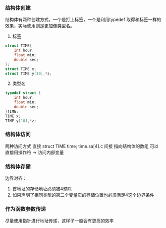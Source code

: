 ###  结构体创建
结构体有两种创建方式，一个是打上标签，一个是利用typedef 取得和标签一样的效果，实际使用则是更加像类型名。
1. 标签
```c
struct TIME{
	int hour;
	float min;
	double sec;
};
struct TIME x;
struct TIME y[10],*z;
```
2. 类型名
```c
typedef struct {
	int hour;
	float min;
	double sec;
}TIME;
TIME x;
TIME y[10],*z;
```
### 结构体访问
两种访问方式
直接 
struct TIME time;
time.sa[4].c
间接
指向结构体的数组 可以直接用操作符 -> 访问内部变量

### 结构体存储
边界对齐：
1. 首地址的存储地址必须被4整除
2. 如果声明了相同类型的第二个变量它的存储位置也必须满足4这个边界条件

### 作为函数参数传递
尽量使用指针进行地址传递，这样子一般会有更高的效率



